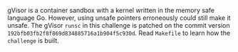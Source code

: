 gVisor is a container sandbox with a kernel written in the memory safe language Go.
However, using unsafe pointers erroneously could still make it unsafe.
The gVisor `runsc` in this challenge is patched on the commit version `192bfb03fb2f8f869d834885716a1b904f5c930d`.
Read `Makefile` to learn how the `challenge` is built.
